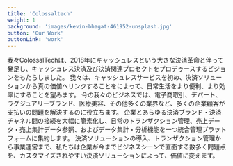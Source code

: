 ```yaml
---
title: 'Colossaltech'
weight: 1
background: 'images/kevin-bhagat-461952-unsplash.jpg'
button: 'Our Work'
buttonLink: 'work'
---
```


我々ColossalTechは、2018年にキャッシュレスという大きな決済革命と伴って発足し、キャッシュレス決済及び決済関連プロセクトをプロデゥースするビジョンをもたらしました。
我々は、キャッシュレスサービスを初め、決済ソリューションから真の価値へリンクすることをによって、日常生活をより便利、より効率にすることを望みます。
今の我々のビジネスでは、電子商取引、デパート、ラグジュアリーブランド、医療美容、その他多くの業界など、多くの企業顧客が支払いの問題を解決するのに役立ちます。 企業とあらゆる決済ブランド・決済チャネル間の接続を大幅に簡素化し、日常のトランザクション管理、売上データ・売上集計データ参照、およびデータ集計・分析機能を一つ統合管理プラットフォームに集約します。 決済ソリューションの導入、トランザクション管理から事業運営まで、私たちは企業が今までビジネスシーンで直面する数多く問題点を、カスタマイズされやすい決済ソリューションによって、価値に変えます。